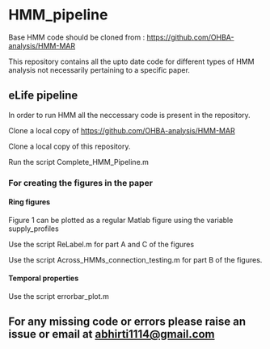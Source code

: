 # HMM_pipeline 
Base HMM code should be cloned from : https://github.com/OHBA-analysis/HMM-MAR

This repository contains all the upto date code for different types of HMM analysis not necessarily pertaining to a specific paper.

## eLife pipeline
In order to run HMM all the neccessary code is present in the repository.

Clone a local copy of https://github.com/OHBA-analysis/HMM-MAR

Clone a local copy of this repository.

Run the script Complete_HMM_Pipeline.m

### For creating the figures in the paper

#### Ring figures

Figure 1 can be plotted as a regular Matlab figure using the variable supply_profiles 

Use the script  ReLabel.m for part A and C of the figures

Use the script Across_HMMs_connection_testing.m for part B of the figures.


#### Temporal properties

Use the script errorbar_plot.m


## For any missing code or errors please raise an issue or email at abhirti1114@gmail.com






